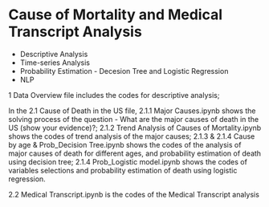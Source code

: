 # Cause of Mortality and Medical Transcript Analysis
* Descriptive Analysis
* Time-series Analysis
* Probability Estimation - Decesion Tree and Logistic Regression
* NLP


1 Data Overview file includes the codes for descriptive analysis;

In the 2.1 Cause of Death in the US file, 2.1.1 Major Causes.ipynb shows the solving process of the question - What are the major causes of death in the US (show your evidence)?;
2.1.2 Trend Analysis of Causes of Mortality.ipynb shows the codes of trend analysis of the major causes;
2.1.3 & 2.1.4 Cause by age & Prob_Decision Tree.ipynb shows the codes of the analysis of major causes of death for different ages, and probability estimation of death using decision tree;
2.1.4 Prob_Logistic model.ipynb shows the codes of variables selections and probability estimation of death using logistic regression.

2.2 Medical Transcript.ipynb is the codes of the Medical Transcript analysis
